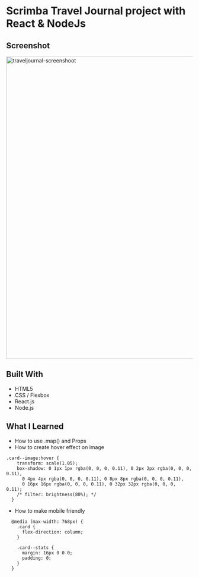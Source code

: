 # Scrimba Travel Journal project with React & NodeJs

## Screenshot
<img width="813" alt="traveljournal-screenshoot" src="https://user-images.githubusercontent.com/109000703/191742643-2e19fc81-9fc1-4c45-b9bf-3d437bda1b1c.png">


## Built With
- HTML5
- CSS / Flexbox
- React.js
- Node.js

## What I Learned
- How to use .map() and Props 
- How to create hover effect on image 
```
.card--image:hover {
    transform: scale(1.05);
    box-shadow: 0 1px 1px rgba(0, 0, 0, 0.11), 0 2px 2px rgba(0, 0, 0, 0.11),
      0 4px 4px rgba(0, 0, 0, 0.11), 0 8px 8px rgba(0, 0, 0, 0.11),
      0 16px 16px rgba(0, 0, 0, 0.11), 0 32px 32px rgba(0, 0, 0, 0.11);
    /* filter: brightness(80%); */
  }
```
- How to make mobile friendly 
```
  @media (max-width: 768px) {
    .card {
      flex-direction: column;
    }

    .card--stats {
      margin: 16px 0 0 0;
      padding: 0;
    }
  }
  ```
